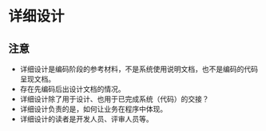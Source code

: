 # 详细设计

## 注意

- 详细设计是编码阶段的参考材料，不是系统使用说明文档，也不是编码的代码呈现文档。
- 存在先编码后出设计文档的情况。
- 详细设计除了用于设计、也用于已完成系统（代码）的交接？
- 详细设计负责的是，如何让业务在程序中体现。
- 详细设计的读者是开发人员、评审人员等。

